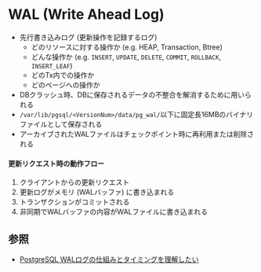 # WAL (Write Ahead Log)
- 先行書き込みログ (更新操作を記録するログ)
  - どのリソースに対する操作か (e.g. HEAP, Transaction, Btree)
  - どんな操作か (e.g. `INSERT`, `UPDATE`, `DELETE`, `COMMIT`, `ROLLBACK`, `INSERT_LEAF`)
  - どのTx内での操作か
  - どのページへの操作か
- DBクラッシュ時、DBに保存されるデータの不整合を解消するために用いられる
- `/var/lib/pgsql/<VersionNum>/data/pg_wal/`以下に固定長16MBのバイナリファイルとして保存される
- アーカイブされたWALファイルはチェックポイント時に再利用または削除される

#### 更新リクエスト時の動作フロー
1. クライアントからの更新リクエスト
2. 更新ログがメモリ (WALバッファ) に書き込まれる
3. トランザクションがコミットされる
4. 非同期でWALバッファの内容がWALファイルに書き込まれる

## 参照
- [PostgreSQL WALログの仕組みとタイミングを理解したい](https://www.kimullaa.com/posts/201910271500/)
